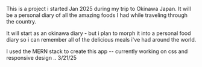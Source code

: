 This is a project i started Jan 2025 during my trip to Okinawa Japan. It will be a personal diary of all the amazing foods I had while traveling through the country.

It will start as an okinawa diary - but i plan to morph it into a personal food diary so i can remember all of the delicious meals i've had around the world.

I used the MERN stack to create this app -- currently working on css and responsive design .. 3/21/25
